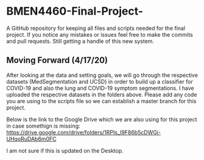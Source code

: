 # BMEN4460-Final-Project-
A GitHub repository for keeping all files and scripts needed for the final project. If you notice any mistakes or issues feel free to make the commits and pull requests. Still getting a handle of this new system.


## Moving Forward (4/17/20)
After looking at the data and setting goals, we will go through the respective datasets (MedSegmentation and UCSD) in order to build up a classifier for COVID-19 and also the lung and COVID-19 symptom segmentations. I have uploaded the respective datasets in the folders above. Please add any code you are using to the scripts file so we can establish a master branch for this project. 

Below is the link to the Google Drive which we are also using for this project in case somethign is missing: 
https://drive.google.com/drive/folders/1RPIs_l9F86b5cDWGj-UHqoRuDAb6m0FC 

I am not sure if this is updated on the Desktop.